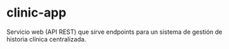 # clinic-app

Servicio web (API REST) que sirve endpoints para un sistema de gestión de historia clínica centralizada.